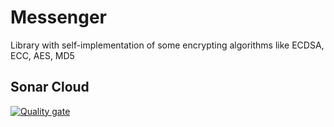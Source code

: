 # Messenger
Library with self-implementation of some encrypting algorithms like ECDSA, ECC, AES, MD5

## Sonar Cloud 
[![Quality gate](https://sonarcloud.io/api/project_badges/quality_gate?project=AndreyKaBelka_Cryptography)](https://sonarcloud.io/dashboard?id=AndreyKaBelka_Cryptography)
